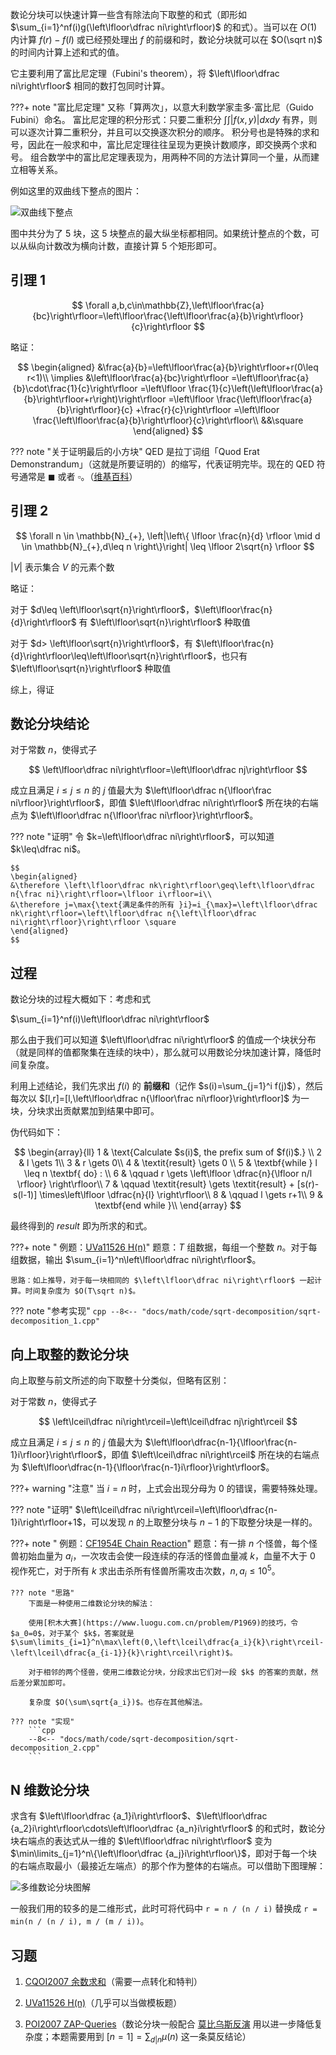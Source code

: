 数论分块可以快速计算一些含有除法向下取整的和式（即形如 $\sum_{i=1}^nf(i)g(\left\lfloor\dfrac ni\right\rfloor)$ 的和式）。当可以在 $O(1)$ 内计算 $f(r)-f(l)$ 或已经预处理出 $f$ 的前缀和时，数论分块就可以在 $O(\sqrt n)$ 的时间内计算上述和式的值。

它主要利用了富比尼定理（Fubini's theorem），将 $\left\lfloor\dfrac ni\right\rfloor$ 相同的数打包同时计算。

???+ note "富比尼定理"
    又称「算两次」，以意大利数学家圭多·富比尼（Guido Fubini）命名。
    富比尼定理的积分形式：只要二重积分 $\int\int |f(x,y)|dxdy$ 有界，则可以逐次计算二重积分，并且可以交换逐次积分的顺序。
    积分号也是特殊的求和号，因此在一般求和中，富比尼定理往往呈现为更换计数顺序，即交换两个求和号。
    组合数学中的富比尼定理表现为，用两种不同的方法计算同一个量，从而建立相等关系。

例如这里的双曲线下整点的图片：

![双曲线下整点](./images/sqrt-decomposition.png)

图中共分为了 $5$ 块，这 $5$ 块整点的最大纵坐标都相同。如果统计整点的个数，可以从纵向计数改为横向计数，直接计算 $5$ 个矩形即可。

## 引理 1

$$
\forall a,b,c\in\mathbb{Z},\left\lfloor\frac{a}{bc}\right\rfloor=\left\lfloor\frac{\left\lfloor\frac{a}{b}\right\rfloor}{c}\right\rfloor
$$

略证：

$$
\begin{aligned}
&\frac{a}{b}=\left\lfloor\frac{a}{b}\right\rfloor+r(0\leq r<1)\\
\implies
&\left\lfloor\frac{a}{bc}\right\rfloor
=\left\lfloor\frac{a}{b}\cdot\frac{1}{c}\right\rfloor
=\left\lfloor \frac{1}{c}\left(\left\lfloor\frac{a}{b}\right\rfloor+r\right)\right\rfloor
=\left\lfloor \frac{\left\lfloor\frac{a}{b}\right\rfloor}{c} +\frac{r}{c}\right\rfloor
=\left\lfloor \frac{\left\lfloor\frac{a}{b}\right\rfloor}{c}\right\rfloor\\
&&\square
\end{aligned}
$$

??? note "关于证明最后的小方块"
    QED 是拉丁词组「Quod Erat Demonstrandum」（这就是所要证明的）的缩写，代表证明完毕。现在的 QED 符号通常是 $\blacksquare$ 或者 $\square$。（[维基百科](https://en.wikipedia.org/wiki/Q.E.D.)）

## 引理 2

$$
\forall n \in \mathbb{N}_{+},  \left|\left\{ \lfloor \frac{n}{d} \rfloor \mid d \in \mathbb{N}_{+},d\leq n \right\}\right| \leq \lfloor 2\sqrt{n} \rfloor
$$

$|V|$ 表示集合 $V$ 的元素个数

略证：

对于 $d\leq \left\lfloor\sqrt{n}\right\rfloor$，$\left\lfloor\frac{n}{d}\right\rfloor$ 有 $\left\lfloor\sqrt{n}\right\rfloor$ 种取值

对于 $d> \left\lfloor\sqrt{n}\right\rfloor$，有 $\left\lfloor\frac{n}{d}\right\rfloor\leq\left\lfloor\sqrt{n}\right\rfloor$，也只有 $\left\lfloor\sqrt{n}\right\rfloor$ 种取值

综上，得证

## 数论分块结论

对于常数 $n$，使得式子

$$
\left\lfloor\dfrac ni\right\rfloor=\left\lfloor\dfrac nj\right\rfloor
$$

成立且满足 $i\leq j\leq n$ 的 $j$ 值最大为 $\left\lfloor\dfrac n{\lfloor\frac ni\rfloor}\right\rfloor$，即值 $\left\lfloor\dfrac ni\right\rfloor$ 所在块的右端点为 $\left\lfloor\dfrac n{\lfloor\frac ni\rfloor}\right\rfloor$。

??? note "证明"
    令 $k=\left\lfloor\dfrac ni\right\rfloor$，可以知道 $k\leq\dfrac ni$。
    
    $$
    \begin{aligned}
    &\therefore \left\lfloor\dfrac nk\right\rfloor\geq\left\lfloor\dfrac n{\frac ni}\right\rfloor=\lfloor i\rfloor=i\\
    &\therefore j=\max{\text{满足条件的所有 }i}=i_{\max}=\left\lfloor\dfrac nk\right\rfloor=\left\lfloor\dfrac n{\left\lfloor\dfrac ni\right\rfloor}\right\rfloor \square
    \end{aligned}
    $$

## 过程

数论分块的过程大概如下：考虑和式

$\sum_{i=1}^nf(i)\left\lfloor\dfrac ni\right\rfloor$

那么由于我们可以知道 $\left\lfloor\dfrac ni\right\rfloor$ 的值成一个块状分布（就是同样的值都聚集在连续的块中），那么就可以用数论分块加速计算，降低时间复杂度。

利用上述结论，我们先求出 $f(i)$ 的 **前缀和**（记作 $s(i)=\sum_{j=1}^i f(j)$），然后每次以 $[l,r]=[l,\left\lfloor\dfrac n{\lfloor\frac ni\rfloor}\right\rfloor]$ 为一块，分块求出贡献累加到结果中即可。

伪代码如下：

$$
\begin{array}{ll}
1 & \text{Calculate $s(i)$, the prefix sum of $f(i)$.} \\
2 & l \gets 1\\
3 & r \gets 0\\
4 & \textit{result} \gets 0 \\
5 & \textbf{while } l \leq n \textbf{ do} : \\
6 & \qquad r \gets \left\lfloor \dfrac{n}{\lfloor n/l \rfloor} \right\rfloor\\
7 & \qquad \textit{result} \gets \textit{result} + [s(r)-s(l-1)] \times\left\lfloor \dfrac{n}{l} \right\rfloor\\
8 & \qquad l \gets r+1\\
9 & \textbf{end while }\\
\end{array}
$$

最终得到的 $result$ 即为所求的和式。

???+ note " 例题：[UVa11526 H(n)](https://onlinejudge.org/index.php?option=com_onlinejudge&Itemid=8&category=27&page=show_problem&problem=2521)"
    题意：$T$ 组数据，每组一个整数 $n$。对于每组数据，输出 $\sum_{i=1}^n\left\lfloor\dfrac ni\right\rfloor$。
    
    思路：如上推导，对于每一块相同的 $\left\lfloor\dfrac ni\right\rfloor$ 一起计算。时间复杂度为 $O(T\sqrt n)$。

??? note "参考实现"
    ```cpp
    --8<-- "docs/math/code/sqrt-decomposition/sqrt-decomposition_1.cpp"
    ```


## 向上取整的数论分块

向上取整与前文所述的向下取整十分类似，但略有区别：

对于常数 $n$，使得式子

$$
\left\lceil\dfrac ni\right\rceil=\left\lceil\dfrac nj\right\rceil
$$

成立且满足 $i\leq j\leq n$ 的 $j$ 值最大为 $\left\lfloor\dfrac{n-1}{\lfloor\frac{n-1}i\rfloor}\right\rfloor$，即值 $\left\lceil\dfrac ni\right\rceil$ 所在块的右端点为 $\left\lfloor\dfrac{n-1}{\lfloor\frac{n-1}i\rfloor}\right\rfloor$。

???+ warning "注意"
    当 $i=n$ 时，上式会出现分母为 $0$ 的错误，需要特殊处理。

??? note "证明"
    $\left\lceil\dfrac ni\right\rceil=\left\lfloor\dfrac{n-1}i\right\rfloor+1$，可以发现 $n$ 的上取整分块与 $n-1$ 的下取整分块是一样的。

???+ note " 例题：[CF1954E Chain Reaction](https://codeforces.com/contest/1954/problem/E)"
    题意：有一排 $n$ 个怪兽，每个怪兽初始血量为 $a_i$，一次攻击会使一段连续的存活的怪兽血量减 $k$，血量不大于 $0$ 视作死亡，对于所有 $k$ 求出击杀所有怪兽所需攻击次数，$n,a_i\leq 10^5$。

    ??? note "思路"
        下面是一种使用二维数论分块的解法：
        
        使用[积木大赛](https://www.luogu.com.cn/problem/P1969)的技巧，令 $a_0=0$，对于某个 $k$，答案就是 $\sum\limits_{i=1}^n\max\left(0,\left\lceil\dfrac{a_i}{k}\right\rceil-\left\lceil\dfrac{a_{i-1}}{k}\right\rceil\right)$。
        
        对于相邻的两个怪兽，使用二维数论分块，分段求出它们对一段 $k$ 的答案的贡献，然后差分累加即可。
        
        复杂度 $O(\sum\sqrt{a_i})$。也存在其他解法。
    
    ??? note "实现"
        ```cpp
        --8<-- "docs/math/code/sqrt-decomposition/sqrt-decomposition_2.cpp"
        ```

## N 维数论分块

求含有 $\left\lfloor\dfrac {a_1}i\right\rfloor$、$\left\lfloor\dfrac {a_2}i\right\rfloor\cdots\left\lfloor\dfrac {a_n}i\right\rfloor$ 的和式时，数论分块右端点的表达式从一维的 $\left\lfloor\dfrac ni\right\rfloor$ 变为 $\min\limits_{j=1}^n\{\left\lfloor\dfrac {a_j}i\right\rfloor\}$，即对于每一个块的右端点取最小（最接近左端点）的那个作为整体的右端点。可以借助下图理解：
    
![多维数论分块图解](./images/n-dimension-sqrt-decomposition.png)
    
一般我们用的较多的是二维形式，此时可将代码中 `r = n / (n / i)` 替换成 `r = min(n / (n / i), m / (m / i))`。

## 习题

1.  [CQOI2007 余数求和](https://www.luogu.com.cn/problem/P2261)（需要一点转化和特判）

2.  [UVa11526 H(n)](https://onlinejudge.org/index.php?option=com_onlinejudge&Itemid=8&category=27&page=show_problem&problem=2521)（几乎可以当做模板题）

3.  [POI2007 ZAP-Queries](https://www.luogu.com.cn/problem/P3455)（数论分块一般配合 [莫比乌斯反演](./mobius.md) 用以进一步降低复杂度；本题需要用到 $[n=1]=\sum_{d|n}\mu(n)$ 这一条莫反结论）
